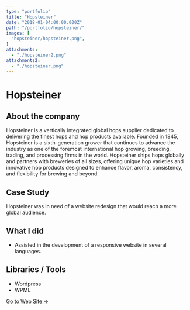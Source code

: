 ```yaml
---
type: "portfolio"
title: "Hopsteiner"
date: "2018-01-04:00:00.000Z"
path: "/portfolio/hopsteiner/"
images: [
  "hopsteiner/hopsteiner.png",
]
attachments:
  - "./hopsteiner2.png"
attachments2:
  - "./hopsteiner.png"
---
```


# Hopsteiner

## About the company
Hopsteiner is a vertically integrated global hops supplier dedicated to delivering the finest hops and hop products available. Founded in 1845, Hopsteiner is a sixth-generation grower that continues to advance the industry as one of the foremost international hop growing, breeding, trading, and processing firms in the world. Hopsteiner ships hops globally and partners with breweries of all sizes, offering unique hop varieties and innovative hop products designed to enhance flavor, aroma, consistency, and flexibility for brewing and beyond.

## Case Study

Hopsteiner was in need of a website redesign that would reach a more global audience. 

## What I did
- Assisted in the development of a responsive website in several languages.

## Libraries / Tools
- Wordpress
- WPML

[Go to Web Site →](https://www.hopsteiner.com/)
